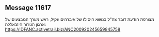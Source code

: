 ## Message 11617

מצורפת הודעת דובר צה"ל בנושא חיסולו של איברהים עקיל, ראש מערך המבצעים של ארגון הטרור חיזבאללה: https://IDFANC.activetrail.biz/ANC200920245659845758

